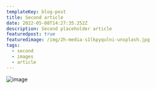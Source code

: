 ```yaml
---
templateKey: blog-post
title: Second article
date: 2022-05-08T14:27:35.252Z
description: Second placeholder article
featuredpost: true
featuredimage: /img/2h-media-s1lkpyqulni-unsplash.jpg
tags:
  - second
  - images
  - article
---
```

![image](/img/2h-media-s1lkpyqulni-unsplash.jpg "second image")